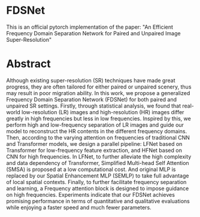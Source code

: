 # FDSNet
This is an official pytorch implementation of the paper: "An Efficient Frequency Domain Separation Network for Paired and Unpaired Image Super-Resolution"

# Abstract
Although existing super-resolution (SR) techniques have made great progress, they are often tailored for either paired or unpaired scenery, thus may result in poor migration ability. In this work, we propose a generalized Frequency Domain Separation Network (FDSNet) for both paired and unpaired SR settings. Firstly, through statistical analysis, we found that real-world low-resolution (LR) images and high-resolution (HR) images differ greatly in high frequencies but less in low frequencies. Inspired by this, we perform high and low-frequency separation of LR images and guide our model to reconstruct the HR contents in the different frequency domains. Then, according to the varying attention on frequencies of traditional CNN and Transformer models, we design a parallel pipeline: LFNet based on Transformer for low-frequency feature extraction, and HFNet based on CNN for high frequencies. In LFNet, to further alleviate the high complexity and data dependency of Transformer, Simplified Multi-head Self Attention (SMSA) is proposed at a low computational cost. And original MLP is replaced by our Spatial Enhancement MLP (SEMLP) to take full advantage of local spatial contexts. Finally, to further facilitate frequency separation and learning, a Frequency attention block is designed to impose guidance on high frequencies. Experiments indicate that our FDSNet achieves promising performance in terms of quantitative and qualitative evaluations while enjoying a faster speed and much fewer parameters.
